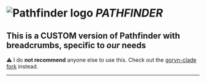# ![Pathfinder logo](favicon/favicon-32x32.png "Logo") *PATHFINDER*

## This is a CUSTOM version of Pathfinder with breadcrumbs, specific to *our* needs
:warning: I do **not recommend** anyone else to use this. Check out the [goryn-clade fork](https://github.com/goryn-clade/pathfinder/) instead.

----


